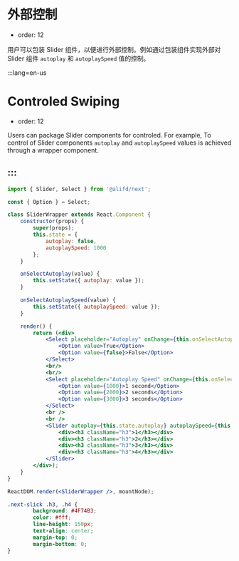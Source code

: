 # 外部控制

- order: 12

用户可以包装 Slider 组件，以便进行外部控制。例如通过包装组件实现外部对 Slider 组件 `autoplay` 和 `autoplaySpeed` 值的控制。

:::lang=en-us
# Controled Swiping

- order: 12

Users can package Slider components for controled. For example, To control of Slider components `autoplay` and `autoplaySpeed` values is achieved through a wrapper component.

:::
---

````jsx
import { Slider, Select } from '@alifd/next';

const { Option } = Select;

class SliderWrapper extends React.Component {
    constructor(props) {
        super(props);
        this.state = {
            autoplay: false,
            autoplaySpeed: 1000
        };
    }

    onSelectAutoplay(value) {
        this.setState({ autoplay: value });
    }

    onSelectAutoplaySpeed(value) {
        this.setState({ autoplaySpeed: value });
    }

    render() {
        return (<div>
            <Select placeholder="Autoplay" onChange={this.onSelectAutoplay.bind(this)}>
                <Option value>True</Option>
                <Option value={false}>False</Option>
            </Select>
            <br/>
            <br/>
            <Select placeholder="Autoplay Speed" onChange={this.onSelectAutoplaySpeed.bind(this)}>
                <Option value={1000}>1 second</Option>
                <Option value={2000}>2 seconds</Option>
                <Option value={3000}>3 seconds</Option>
            </Select>
            <br />
            <br />
            <Slider autoplay={this.state.autoplay} autoplaySpeed={this.state.autoplaySpeed}>
                <div><h3 className="h3">1</h3></div>
                <div><h3 className="h3">2</h3></div>
                <div><h3 className="h3">3</h3></div>
                <div><h3 className="h3">4</h3></div>
            </Slider>
        </div>);
    }
}

ReactDOM.render(<SliderWrapper />, mountNode);
````

````css
.next-slick .h3, .h4 {
        background: #4F74B3;
        color: #fff;
        line-height: 150px;
        text-align: center;
        margin-top: 0;
        margin-bottom: 0;
}
````
